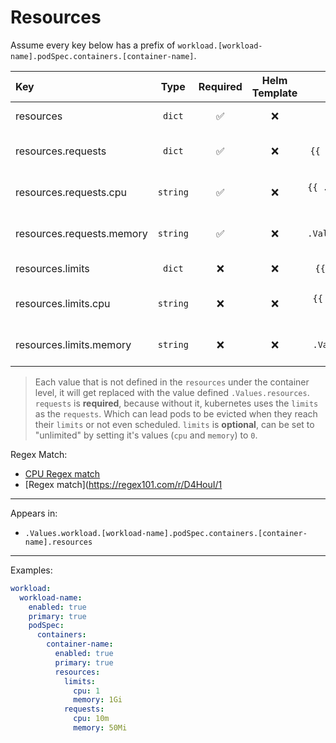 # Resources

Assume every key below has a prefix of `workload.[workload-name].podSpec.containers.[container-name]`.

| Key                       |   Type   | Required | Helm Template |                          Default                           | Description                                  |
| :------------------------ | :------: | :------: | :-----------: | :--------------------------------------------------------: | :------------------------------------------- |
| resources                 |  `dict`  |    ✅    |      ❌       |         `{{ .Values.resources }}`         | Define resources for the container           |
| resources.requests        |  `dict`  |    ✅    |      ❌       |    `{{ .Values.resources.requests }}`     | Define the requests for the container        |
| resources.requests.cpu    | `string` |    ✅    |      ❌       |  `{{ .Values.resources.requests.cpu }}`   | Define the requests.cpu for the container    |
| resources.requests.memory | `string` |    ✅    |      ❌       | `{{ .Values.resources.requests.memory }}` | Define the requests.memory for the container |
| resources.limits          |  `dict`  |    ❌    |      ❌       |     `{{ .Values.resources.limits }}`      | Define the limits for the container          |
| resources.limits.cpu      | `string` |    ❌    |      ❌       |   `{{ .Values.resources.limits.cpu }}`    | Define the limits.cpu for the container      |
| resources.limits.memory   | `string` |    ❌    |      ❌       |  `{{ .Values.resources.limits.memory }}`  | Define the limits.memory for the container   |

> Each value that is not defined in the `resources` under the container level, it will get replaced with the value defined `.Values.resources`.
> `requests` is **required**, because without it, kubernetes uses the `limits` as the `requests`. Which can lead pods to be evicted when they reach their `limits` or not even scheduled.
> `limits` is **optional**, can be set to "unlimited" by setting it's values (`cpu` and `memory`) to `0`.

Regex Match:

- [CPU Regex match](https://regex101.com/r/D4HouI/1)
- [Regex match](https://regex101.com/r/D4HouI/1

---

Appears in:

- `.Values.workload.[workload-name].podSpec.containers.[container-name].resources`

---

Examples:

```yaml
workload:
  workload-name:
    enabled: true
    primary: true
    podSpec:
      containers:
        container-name:
          enabled: true
          primary: true
          resources:
            limits:
              cpu: 1
              memory: 1Gi
            requests:
              cpu: 10m
              memory: 50Mi
```
